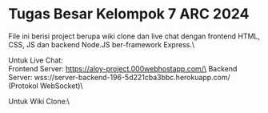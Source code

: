# Tugas Besar Kelompok 7 ARC 2024
File ini berisi project berupa wiki clone dan live chat dengan frontend HTML, CSS, JS dan backend Node.JS ber-framework Express.\

Untuk Live Chat:\
Frontend Server: https://aloy-project.000webhostapp.com/\
Backend Server: wss://server-backend-196-5d221cba3bbc.herokuapp.com/ (Protokol WebSocket)\

Untuk Wiki Clone:\
